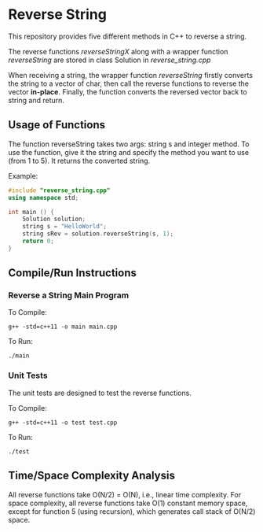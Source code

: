 # Reverse String
This repository provides five different methods in C++ to reverse a string.

The reverse functions _reverseStringX_ along with a wrapper function _reverseString_ are stored in class Solution in _reverse_string.cpp_

When receiving a string, the wrapper function _reverseString_ firstly converts the string to a vector of char, then call the reverse functions to reverse the vector __in-place__. Finally, the function converts the reversed vector back to string and return.

## Usage of Functions
The function reverseString takes two args: string s and integer method. To use the function, give it the string and specify the method you want to use (from 1 to 5). It returns the converted string.

Example:
```cpp
#include "reverse_string.cpp"
using namespace std;

int main () {
    Solution solution;
    string s = "HelloWorld";
    string sRev = solution.reverseString(s, 1);
    return 0;
}
```

## Compile/Run Instructions
### Reverse a String Main Program
To Compile:
```
g++ -std=c++11 -o main main.cpp
```
To Run:
```
./main
```

### Unit Tests
The unit tests are designed to test the reverse functions.

To Compile:
```
g++ -std=c++11 -o test test.cpp
```
To Run:
```
./test
```

## Time/Space Complexity Analysis
All reverse functions take O(N/2) = O(N), i.e., linear time complexity. For space complexity, all reverse functions take O(1) constant memory space, except for function 5 (using recursion), which generates call stack of O(N/2) space.
